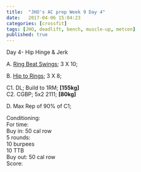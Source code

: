 ```yaml
---
title:  "JHO's AC prep Week 9 Day 4"
date:   2017-04-06 15:04:23
categories: [crossfit]
tags: [JHO, deadlift, bench, muscle-up, metcon]
published: true
---
```

Day 4- Hip Hinge & Jerk

A. [Ring Beat Swings][link1]; 3 X 10;

B. [Hip to Rings][link2]; 3 X 8;

C1. DL; Build to 1RM; **[155kg]**  
C2. CGBP; 5x2 2111; **[80kg]**  

D. Max Rep of 90% of C1; 

Conditioning:  
For time:  
Buy in: 50 cal row  
5 rounds:  
10 burpees  
10 TTB  
Buy out: 50 cal row  
Score: 

[link1]: https://www.youtu.be/OEbTnKKff6Q
[link2]: https://www.youtu.be/7stNokLb2Ts